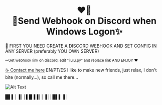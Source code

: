<h1 align="center">❤️‍🔥<br>🤖Send Webhook on Discord when Windows Logon✨</h1>

🤖 FIRST YOU NEED CREATE A DISCORD WEBHOOK AND SET CONFIG IN ANY SERVER (preferably YOU OWN SERVER)

<p><small>✏Get webhook link on discord, edit "ilulu.py" and replace link  AND ENJOY ♥ </small></p>


[☕ Contact me here](https://meindoragon.carrd.co/) EN/PT/ES
I like to make new friends, just relax, I don't bite (normally...), so call me there...

![Alt Text](https://media.tenor.com/kKOMZENhpyEAAAAC/new-game-ahagon-umiko-programming.gif)

█▌▌│▐││▌█▐▐││▐││█▌▌▐│
